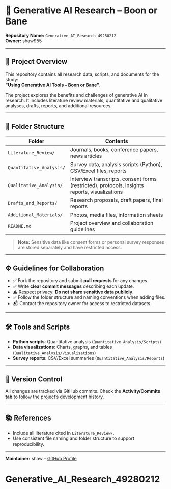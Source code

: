 # 🚀 Generative AI Research – Boon or Bane

**Repository Name:** `Generative_AI_Research_49280212`  
**Owner:** shaw955  

---

## 📖 Project Overview
This repository contains all research data, scripts, and documents for the study:  
**"Using Generative AI Tools – Boon or Bane"**.  

The project explores the benefits and challenges of generative AI in research. It includes literature review materials, quantitative and qualitative analyses, drafts, reports, and additional resources.  

---

## 📂 Folder Structure

| Folder | Contents |
|--------|----------|
| `Literature_Review/` | Journals, books, conference papers, news articles |
| `Quantitative_Analysis/` | Survey data, analysis scripts (Python), CSV/Excel files, reports |
| `Qualitative_Analysis/` | Interview transcripts, consent forms (restricted), protocols, insights reports, visualizations |
| `Drafts_and_Reports/` | Research proposals, draft papers, final reports |
| `Additional_Materials/` | Photos, media files, information sheets |
| `README.md` | Project overview and collaboration guidelines |

> **Note:** Sensitive data like consent forms or personal survey responses are stored separately and have restricted access.  

---

## ⚙️ Guidelines for Collaboration
- ✅ Fork the repository and submit **pull requests** for any changes.  
- ✅ Write **clear commit messages** describing each update.  
- ⚠️ Respect privacy: **Do not share sensitive data publicly**.  
- ✅ Follow the folder structure and naming conventions when adding files.  
- 📬 Contact the repository owner for access to restricted datasets.  

---

## 🛠 Tools and Scripts
- **Python scripts**: Quantitative analysis (`Quantitative_Analysis/Scripts`)  
- **Data visualizations**: Charts, graphs, and tables (`Qualitative_Analysis/Visualisations`)  
- **Survey reports**: CSV/Excel summaries (`Quantitative_Analysis/Reports`)  

---

## 📌 Version Control
All changes are tracked via GitHub commits. Check the **Activity/Commits tab** to follow the project’s development history.  

---

## 📚 References
- Include all literature cited in `Literature_Review/`.  
- Use consistent file naming and folder structure to support reproducibility.  

---

**Maintainer:** shaw – [GitHub Profile](https://github.com/shaw955)  

# Generative_AI_Research_49280212
